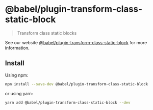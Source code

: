 # @babel/plugin-transform-class-static-block

> Transform class static blocks

See our
website [@babel/plugin-transform-class-static-block](https://babeljs.io/docs/babel-plugin-transform-class-static-block)
for more information.

## Install

Using npm:

```sh
npm install --save-dev @babel/plugin-transform-class-static-block
```

or using yarn:

```sh
yarn add @babel/plugin-transform-class-static-block --dev
```
